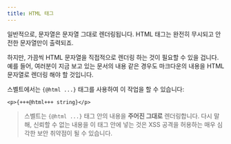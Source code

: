 ```yaml
---
title: HTML 태그
---
```


일반적으로, 문자열은 문자열 그대로 렌더링됩니다. HTML 태그는 완전히 무시되고 안전한 문자열만이 출력되죠.

하지만, 가끔씩 HTML 문자열을 직접적으로 렌더링 하는 것이 필요할 수 있을 겁니다. 예를 들어, 여러분이 지금 보고 있는 문서의 내용 같은 경우도 마크다운의 내용을 HTML 문자열로 렌더링 해야 할 것입니다.

스벨트에서는 `{@html ...}` 태그를 사용하여 이 작업을 할 수 있습니다:

```svelte
<p>{+++@html+++ string}</p>
```

> 스벨트는 `{@html ...}` 태그 안의 내용을 **주어진 그대로** 렌더링합니다. 다시 말해, 신뢰할 수 없는 내용을 이 태그 안에 넣는 것은 XSS 공격을 허용하는 매우 심각한 보안 취약점이 될 수 있습니다. 
